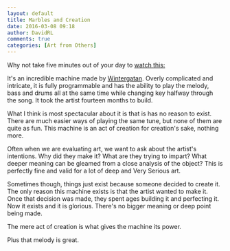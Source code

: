 ```yaml
---
layout: default
title: Marbles and Creation
date: 2016-03-08 09:18
author: DavidRL
comments: true
categories: [Art from Others]
---
```

Why not take five minutes out of your day to [watch this:](https://www.youtube.com/watch?v=IvUU8joBb1Q])

It's an incredible machine made by [Wintergatan](http://wintergatan.bandcamp.com/). Overly complicated and intricate, it is fully programmable and has the ability to play the melody, bass and drums all at the same time while changing key halfway through the song. It took the artist fourteen months to build.

What I think is most spectacular about it is that is has no reason to exist. There are much easier ways of playing the same tune, but none of them are quite as fun. This machine is an act of creation for creation's sake, nothing more.

Often when we are evaluating art, we want to ask about the artist's intentions. Why did they make it? What are they trying to impart? What deeper meaning can be gleamed from a close analysis of the object? This is perfectly fine and valid for a lot of deep and Very Serious art.

Sometimes though, things just exist because someone decided to create it. The only reason this machine exists is that the artist wanted to make it. Once that decision was made, they spent ages building it and perfecting it. Now it exists and it is glorious. There's no bigger meaning or deep point being made.

The mere act of creation is what gives the machine its power.

Plus that melody is great.

&nbsp;

&nbsp;

&nbsp;

&nbsp;
